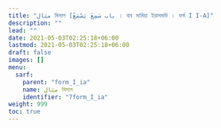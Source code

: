 ```yaml
---
title: "مثال মিসাল [باب سَمِعَ يَسْمَعُ । বাব সামিয়া ইয়াসমাউ । ফর্ম I I-A]"
description: ""
lead: ""
date: 2021-05-03T02:25:18+06:00
lastmod: 2021-05-03T02:25:18+06:00
draft: false
images: []
menu: 
  sarf:
    parent: "form_I_ia"
    name: مثال মিসাল
    identifier: "7form_I_ia"
weight: 999
toc: true
---
```



